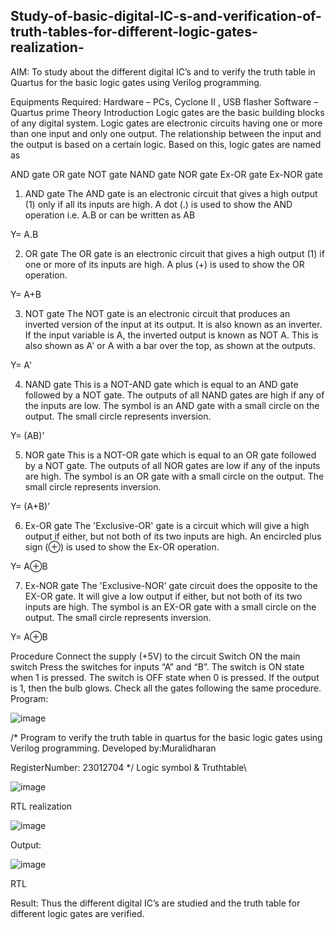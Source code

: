 ## Study-of-basic-digital-IC-s-and-verification-of-truth-tables-for-different-logic-gates-realization-
 AIM:
To study about the different digital IC’s and to verify the truth table in Quartus for the basic logic gates using Verilog programming.

Equipments Required:
Hardware – PCs, Cyclone II , USB flasher
Software – Quartus prime
Theory
Introduction
Logic gates are the basic building blocks of any digital system. Logic gates are electronic circuits having one or more than one input and only one output. The relationship between the input and the output is based on a certain logic. Based on this, logic gates are named as

AND gate
OR gate
NOT gate
NAND gate
NOR gate
Ex-OR gate
Ex-NOR gate
1) AND gate
The AND gate is an electronic circuit that gives a high output (1) only if all its inputs are high. A dot (.) is used to show the AND operation i.e. A.B or can be written as AB

Y= A.B

2) OR gate
The OR gate is an electronic circuit that gives a high output (1) if one or more of its inputs are high. A plus (+) is used to show the OR operation.

Y= A+B

3) NOT gate
The NOT gate is an electronic circuit that produces an inverted version of the input at its output. It is also known as an inverter. If the input variable is A, the inverted output is known as NOT A. This is also shown as A' or A with a bar over the top, as shown at the outputs.

Y= A'

4) NAND gate
This is a NOT-AND gate which is equal to an AND gate followed by a NOT gate. The outputs of all NAND gates are high if any of the inputs are low. The symbol is an AND gate with a small circle on the output. The small circle represents inversion.

Y= (AB)’

5) NOR gate
This is a NOT-OR gate which is equal to an OR gate followed by a NOT gate. The outputs of all NOR gates are low if any of the inputs are high. The symbol is an OR gate with a small circle on the output. The small circle represents inversion.

Y= (A+B)’

6) Ex-OR gate
The 'Exclusive-OR' gate is a circuit which will give a high output if either, but not both of its two inputs are high. An encircled plus sign (⊕) is used to show the Ex-OR operation.

Y= A⊕B

7) Ex-NOR gate
The 'Exclusive-NOR' gate circuit does the opposite to the EX-OR gate. It will give a low output if either, but not both of its two inputs are high. The symbol is an EX-OR gate with a small circle on the output. The small circle represents inversion.

Y= A⊕B

Procedure
Connect the supply (+5V) to the circuit
Switch ON the main switch
Press the switches for inputs “A” and “B”. The switch is ON state when 1 is pressed. The switch is OFF state when 0 is pressed.
If the output is 1, then the bulb glows.
Check all the gates following the same procedure.
Program:



![image](https://github.com/Muralidharan3033/Study-of-basic-digital-IC-s-and-verification-of-truth-tables-for-different-logic-gates-realization-/assets/147473403/3385ea08-e19f-4748-9058-ddf235fb7573)





/*
Program to verify the truth table in quartus for the basic logic gates using Verilog programming.
Developed by:Muralidharan


RegisterNumber: 23012704
*/
Logic symbol & Truthtable\





![image](https://github.com/Muralidharan3033/Study-of-basic-digital-IC-s-and-verification-of-truth-tables-for-different-logic-gates-realization-/assets/147473403/4fbc8368-a859-489e-a9ad-07390df105ba)




RTL realization







![image](https://github.com/Muralidharan3033/Study-of-basic-digital-IC-s-and-verification-of-truth-tables-for-different-logic-gates-realization-/assets/147473403/87c2628f-ff36-45e9-813a-27c4b5a546e8)








Output:


   ![image](https://github.com/Muralidharan3033/Study-of-basic-digital-IC-s-and-verification-of-truth-tables-for-different-logic-gates-realization-/assets/147473403/1fce7479-3ca7-4f01-900f-5b9365484033)



RTL

Result:
Thus the different digital IC’s are studied and the truth table for different logic gates are verified.
